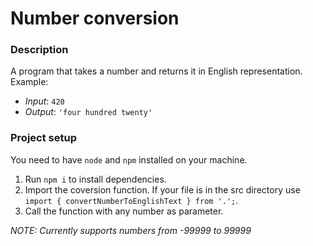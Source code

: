 # Number conversion

### Description

A program that takes a number and returns it in English representation. Example:

- *Input*: `420`
- *Output*: `'four hundred twenty'`
 
### Project setup

You need to have `node` and `npm` installed on your machine.

1. Run `npm i` to install dependencies.
1. Import the coversion function. If your file is in the src directory use `import { convertNumberToEnglishText } from '.';`.
1. Call the function with any number as parameter.

*NOTE: Currently supports numbers from -99999 to 99999*

